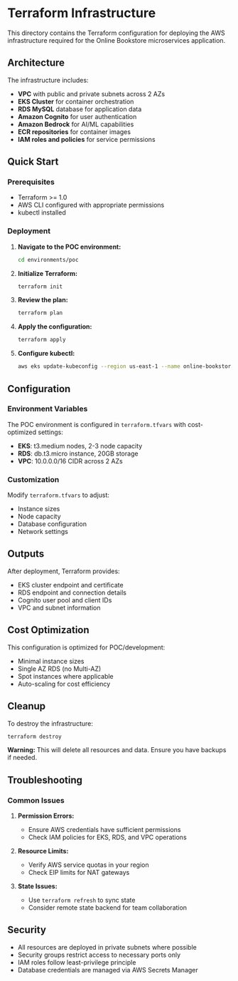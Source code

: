 # Terraform Infrastructure

This directory contains the Terraform configuration for deploying the AWS infrastructure required for the Online Bookstore microservices application.

## Architecture

The infrastructure includes:
- **VPC** with public and private subnets across 2 AZs
- **EKS Cluster** for container orchestration
- **RDS MySQL** database for application data
- **Amazon Cognito** for user authentication
- **Amazon Bedrock** for AI/ML capabilities
- **ECR repositories** for container images
- **IAM roles and policies** for service permissions

## Quick Start

### Prerequisites
- Terraform >= 1.0
- AWS CLI configured with appropriate permissions
- kubectl installed

### Deployment

1. **Navigate to the POC environment:**
   ```bash
   cd environments/poc
   ```

2. **Initialize Terraform:**
   ```bash
   terraform init
   ```

3. **Review the plan:**
   ```bash
   terraform plan
   ```

4. **Apply the configuration:**
   ```bash
   terraform apply
   ```

5. **Configure kubectl:**
   ```bash
   aws eks update-kubeconfig --region us-east-1 --name online-bookstore-poc-cluster
   ```

## Configuration

### Environment Variables
The POC environment is configured in `terraform.tfvars` with cost-optimized settings:
- **EKS**: t3.medium nodes, 2-3 node capacity
- **RDS**: db.t3.micro instance, 20GB storage
- **VPC**: 10.0.0.0/16 CIDR across 2 AZs

### Customization
Modify `terraform.tfvars` to adjust:
- Instance sizes
- Node capacity
- Database configuration
- Network settings

## Outputs

After deployment, Terraform provides:
- EKS cluster endpoint and certificate
- RDS endpoint and connection details
- Cognito user pool and client IDs
- VPC and subnet information

## Cost Optimization

This configuration is optimized for POC/development:
- Minimal instance sizes
- Single AZ RDS (no Multi-AZ)
- Spot instances where applicable
- Auto-scaling for cost efficiency

## Cleanup

To destroy the infrastructure:
```bash
terraform destroy
```

**Warning:** This will delete all resources and data. Ensure you have backups if needed.

## Troubleshooting

### Common Issues

1. **Permission Errors:**
   - Ensure AWS credentials have sufficient permissions
   - Check IAM policies for EKS, RDS, and VPC operations

2. **Resource Limits:**
   - Verify AWS service quotas in your region
   - Check EIP limits for NAT gateways

3. **State Issues:**
   - Use `terraform refresh` to sync state
   - Consider remote state backend for team collaboration

## Security

- All resources are deployed in private subnets where possible
- Security groups restrict access to necessary ports only
- IAM roles follow least-privilege principle
- Database credentials are managed via AWS Secrets Manager